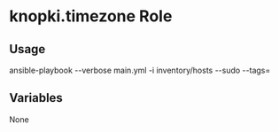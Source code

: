 # knopki.timezone Role

## Usage

ansible-playbook --verbose main.yml -i inventory/hosts --sudo --tags=

## Variables

None
